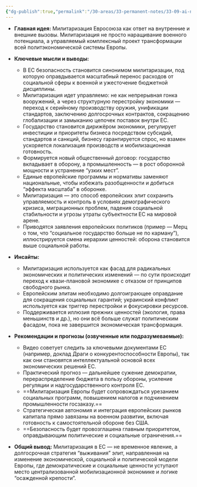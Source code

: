 ```yaml
---
{"dg-publish":true,"permalink":"/30-areas/33-permanent-notes/33-09-ai-notes/militarizacziya-es/","title":"Милитаризация ЕС","tags":["#eu-militarization","#defense-policy","#economic-transformation","#social-spending-cuts","#geopolitics","#economics","#politics","#policy-issues"],"created":"2025-09-10T15:47:34.166+02:00"}
---
```


- **Главная идея:** Милитаризация Евросоюза как ответ на внутренние и внешние вызовы. Милитаризация не просто наращивание военного потенциала, а  управляемый комплексный проект трансформации всей политэкономической системы Европы.
    
- **Ключевые мысли и выводы:**
    - В ЕС безопасность становится синонимом милитаризации, под которую оправдывается масштабный перенос расходов от социальной сферы к военной и ужесточение бюджетной дисциплины.
    - Милитаризация идет управляемо: не как непрерывная гонка вооружений, а через структурную перестройку экономики — переход к серийному производству оружия, унификации стандартов, заключению долгосрочных контрактов, сокращению глобализации и замыканию цепочек поставок внутри ЕС.
    - Государство становится дирижёром экономики, регулирует инвестиции и приоритеты бизнеса посредством субсидий, стандартов и санкций, бизнесу гарантируется спрос, но взамен ускоряется локализация производств и мобилизационная готовность.
    - Формируется новый общественный договор: государство вкладывает в оборону, а промышленность — в рост оборонной мощности и устранение “узких мест”.
    - Единые европейские программы и нормативы заменяют национальные, чтобы избежать разобщенности и добиться “эффекта масштаба” в оборонке.
    - Милитаризация — это способ европейских элит сохранить управляемость и контроль в условиях демографического кризиса, миграционных проблем, падения социальной стабильности и угрозы утраты субъектности ЕС на мировой арене.
    - Приводятся заявления европейских политиков (пример — Мерц о том, что “социальное государство больше не по карману”), иллюстрируется смена иерархии ценностей: оборона становится выше социальной работы.
- **Инсайты:**
    - Милитаризация используется как фасад для радикальных экономических и политических изменений — по сути происходит переход к квази-плановой экономике с отказом от принципов свободного рынка.
    - Европейским элитам необходимо долгоиграющее оправдание для сокращения социальных гарантий; украинский конфликт используется как триггер перестройки и фокусировки ресурсов.
    - Поддерживается иллюзия прежних ценностей (экология, права меньшинств и др.), но они всё больше служат политическим фасадом, пока не завершится экономическая трансформация.
- **Рекомендации и прогнозы (озвученные или подразумеваемые):**
    - Видео советует следить за ключевыми документами ЕС (например, доклад Драги о конкурентоспособности Европы), так как они становятся интеллектуальной основой всех экономических решений ЕС.
    - Практический прогноз — дальнейшее сужение демократии, перераспределение бюджета в пользу обороны, усиление регуляции и надгосударственного контроля ЕС.
    - ==Милитаризация Европы будет сопровождаться урезанием социальных программ, повышением налогов и подчинением промышленности госзаказу.==
    - Стратегическая автономия и интеграция европейских рынков капитала прямо завязаны на военном развитии, включая готовность к самостоятельной обороне без США.
    - ==Безопасность будет провозглашена главным приоритетом, оправдывающим политические и социальные ограничения.==
        
- **Общий вывод:** Милитаризация в ЕС — не временное явление, а долгосрочная стратегия “выживания” элит, направленная на изменение экономической, социальной и политической модели Европы, где демократические и социальные ценности уступают место централизованной мобилизационной экономике и логике “осажденной крепости”.